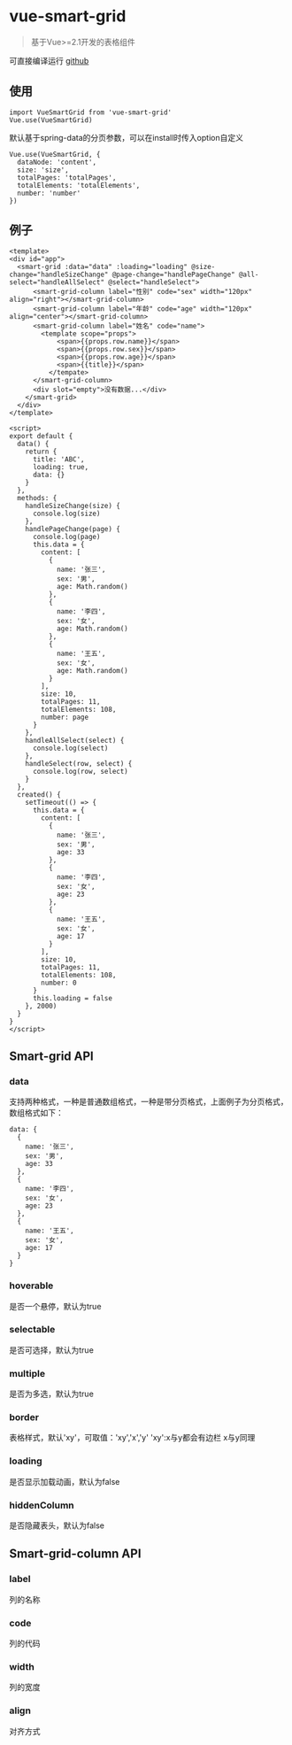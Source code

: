 # vue-smart-grid

> 基于Vue>=2.1开发的表格组件

可直接编译运行
[github](https://github.com/xyf1215/vue-smart-grid "Title")

## 使用
``````
import VueSmartGrid from 'vue-smart-grid'
Vue.use(VueSmartGrid)
``````
默认基于spring-data的分页参数，可以在install时传入option自定义
``````
Vue.use(VueSmartGrid, {
  dataNode: 'content',
  size: 'size',
  totalPages: 'totalPages',
  totalElements: 'totalElements',
  number: 'number'
})
``````
## 例子
``````
<template>
<div id="app">
  <smart-grid :data="data" :loading="loading" @size-change="handleSizeChange" @page-change="handlePageChange" @all-select="handleAllSelect" @select="handleSelect">
      <smart-grid-column label="性别" code="sex" width="120px" align="right"></smart-grid-column>
      <smart-grid-column label="年龄" code="age" width="120px" align="center"></smart-grid-column>
      <smart-grid-column label="姓名" code="name">
        <template scope="props">
            <span>{{props.row.name}}</span>
            <span>{{props.row.sex}}</span>
            <span>{{props.row.age}}</span>
            <span>{{title}}</span>
          </tempate>
      </smart-grid-column>
      <div slot="empty">没有数据...</div>
    </smart-grid>
  </div>
</template>

<script>
export default {
  data() {
    return {
      title: 'ABC',
      loading: true,
      data: {}
    }
  },
  methods: {
    handleSizeChange(size) {
      console.log(size)
    },
    handlePageChange(page) {
      console.log(page)
      this.data = {
        content: [
          {
            name: '张三',
            sex: '男',
            age: Math.random()
          },
          {
            name: '李四',
            sex: '女',
            age: Math.random()
          },
          {
            name: '王五',
            sex: '女',
            age: Math.random()
          }
        ],
        size: 10,
        totalPages: 11,
        totalElements: 108,
        number: page
      }
    },
    handleAllSelect(select) {
      console.log(select)
    },
    handleSelect(row, select) {
      console.log(row, select)
    }
  },
  created() {
    setTimeout(() => {
      this.data = {
        content: [
          {
            name: '张三',
            sex: '男',
            age: 33
          },
          {
            name: '李四',
            sex: '女',
            age: 23
          },
          {
            name: '王五',
            sex: '女',
            age: 17
          }
        ],
        size: 10,
        totalPages: 11,
        totalElements: 108,
        number: 0
      }
      this.loading = false
    }, 2000)
  }
}
</script>
``````

## Smart-grid API
### data
支持两种格式，一种是普通数组格式，一种是带分页格式，上面例子为分页格式，数组格式如下：
``````
data: {
  {
    name: '张三',
    sex: '男',
    age: 33
  },
  {
    name: '李四',
    sex: '女',
    age: 23
  },
  {
    name: '王五',
    sex: '女',
    age: 17
  }
}
``````
### hoverable
是否一个悬停，默认为true

### selectable
是否可选择，默认为true

### multiple
是否为多选，默认为true

### border
表格样式，默认'xy'，可取值：'xy','x','y'
'xy':x与y都会有边栏
x与y同理

### loading
是否显示加载动画，默认为false

### hiddenColumn
是否隐藏表头，默认为false

## Smart-grid-column API
### label
列的名称

### code
列的代码

### width
列的宽度

### align
对齐方式
